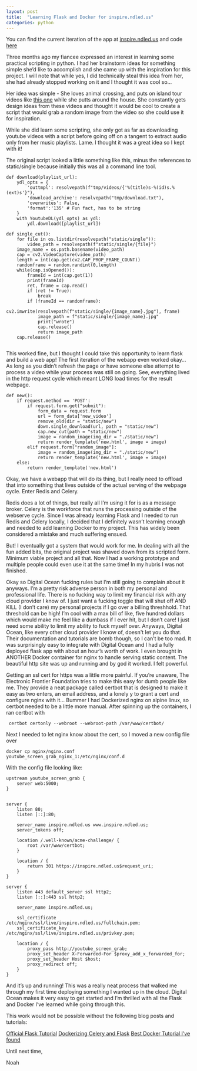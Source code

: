 ```yaml
---
layout: post
title:  "Learning Flask and Docker for inspire.ndled.us"
categories: python
---
```


You can find the current iteration of the app at [inspire.ndled.us](https://inspire.ndled.us) and code [here](https://github.com/ndled/youtube_screen_grab/)


Three months ago my fiancee expressed an interest in learning some practical scripting in python. I had her brainstorm ideas for something simple she’d like to accomplish and she came up with the inspiration for this project. I will note that while yes, I did technically steal this idea from her, she had already stopped working on it and I thought it was cool so…

Her idea was simple - She loves animal crossing, and puts on island tour videos like [this one](https://www.youtube.com/watch?v=1HPlHuz3k2I) while she putts around the house. She constantly gets design ideas from these videos and thought it would be cool to create a script that would grab a random image from the video so she could use it for inspiration.

While she did learn some scripting, she only got as far as downloading youtube videos with a script before going off on a tangent to extract audio only from her music playlists. Lame. I thought it was a great idea so I kept with it!

The original script looked a little something like this, minus the references to static/single because initially this was all a command line tool.


```
def download(playlist_url):
    ydl_opts = {
        'outtmpl': resolvepath(f"tmp/videos/{'%(title)s-%(id)s.%(ext)s'}"),
        'download_archive': resolvepath("tmp/download.txt"),
        'overwrites': False,
        'format':'135' # Fun fact, has to be string
    }
    with YoutubeDL(ydl_opts) as ydl:
        ydl.download([playlist_url])
 
def single_cut():
    for file in os.listdir(resolvepath("static/single")):
        video_path = resolvepath(f"static/single/{file}")
    image_name = os.path.basename(video_path)
    cap = cv2.VideoCapture(video_path)
    length = int(cap.get(cv2.CAP_PROP_FRAME_COUNT))
    randomframe = random.randint(0,length)
    while(cap.isOpened()):
        frameId = int(cap.get(1))
        print(frameId)
        ret, frame = cap.read()
        if (ret != True):
            break
        if (frameId == randomframe):
            cv2.imwrite(resolvepath(f"static/single/{image_name}.jpg"), frame)
            image_path = f"static/single/{image_name}.jpg"
            print("wrote")
            cap.release()
            return image_path
    cap.release()
 

```
This worked fine, but I thought I could take this opportunity to learn flask and build a web app! The first iteration of the webapp even worked okay… As long as you didn’t refresh the page or have someone else attempt to process a video while your process was still on going. See, everything lived in the http request cycle which meant LONG load times for the result webpage.

 
```
def new():
    if request.method == 'POST':
        if request.form.get("submit"):
            form_data = request.form
            url = form_data['new_video']
            remove_old(dir = "static/new")
            down.single_download(url, path = "static/new")
            cap.new_cut(path = "static/new")
            image = random_image(img_dir = "./static/new")
            return render_template('new.html', image = image)
        elif request.form["random_image"]:
            image = random_image(img_dir = "./static/new")
            return render_template('new.html', image = image)
    else:
        return render_template('new.html')

```


Okay, we have a webapp that will do its thing, but I really need to offload that into something that lives outside of the actual serving of the webpage cycle. Enter Redis and Celery.

Redis does a lot of things, but really all I’m using it for is as a message broker. Celery is the workforce that runs the processing outside of the webserve cycle. Since I was already learning Flask and I needed to run Redis and Celery locally, I decided that I definitely wasn’t learning enough and needed to add learning Docker to my project. This has widely been considered a mistake and much suffering ensued.

But! I eventually got a system that would work for me. In dealing with all the fun added bits, the original project was shaved down from its scripted form. Minimum viable project and all that. Now I had a working prototype and multiple people could even use it at the same time! In my hubris I was not finished.

Okay so Digital Ocean fucking rules but I’m still going to complain about it anyways. I’m a pretty risk adverse person in both my personal and professional life. There is no fucking way to limit my financial risk with any cloud provider I know of. I just want a fucking toggle that will shut off AND KILL (I don’t care) my personal projects if I go over a billing threshhold. That threshold can be high! I’m cool with a max bill of like, five hundred dollars which would make me feel like a dumbass if I ever hit, but I don’t care! I just need some ability to limit my ability to fuck myself over. Anyways, Digital Ocean, like every other cloud provider I know of, doesn't let you do that. Their documentation and tutorials are bomb though, so I can’t be too mad. It was surprisingly easy to integrate with Digital Ocean and I had a fully deployed flask app with about an hour’s worth of work. I even brought in ANOTHER Docker container for nginx to handle serving static content. The beautiful http site was up and running and by god it worked. I felt powerful.

Getting an ssl cert for https was a little more painful. If you’re unaware, The Electronic Frontier Foundation tries to make this easy for dumb people like me. They provide a neat package called certbot that is designed to make it easy as two enters, an email address, and a lonely y to grant a cert and configure nginx with it… Bummer I had Dockerized nginx on alpine linux, so certbot needed to be a little more manual. After spinning up the containers, I ran certbot with

```
 certbot certonly --webroot --webroot-path /var/www/certbot/
```

Next I needed to let nginx know about the cert, so I moved a new config file over

```
docker cp nginx/nginx.conf youtube_screen_grab_nginx_1:/etc/nginx/conf.d
```
With the config file looking like:

```
upstream youtube_screen_grab {
    server web:5000;
}
 
 
server {
    listen 80;
    listen [::]:80;
 
    server_name inspire.ndled.us www.inspire.ndled.us;
    server_tokens off;
 
    location /.well-known/acme-challenge/ {
        root /var/www/certbot;
    }
 
    location / {
        return 301 https://inspire.ndled.us$request_uri;
    }
}
 
server {
    listen 443 default_server ssl http2;
    listen [::]:443 ssl http2;
 
    server_name inspire.ndled.us;
 
    ssl_certificate /etc/nginx/ssl/live/inspire.ndled.us/fullchain.pem;
    ssl_certificate_key /etc/nginx/ssl/live/inspire.ndled.us/privkey.pem;
   
    location / {
        proxy_pass http://youtube_screen_grab;
        proxy_set_header X-Forwarded-For $proxy_add_x_forwarded_for;
        proxy_set_header Host $host;
        proxy_redirect off;
    }
}

```

And it’s up and running! This was a really neat process that walked me through my first time deploying something I wanted up in the cloud. Digital Ocean makes it very easy to get started and I’m thrilled with all the Flask and Docker I’ve learned while going through this.

This work would not be possible without the following blog posts and tutorials:

[Official Flask Tutorial](https://flask.palletsprojects.com/en/2.1.x/)
[Dockerizing Celery and Flask](https://testdriven.io/courses/flask-celery/docker/)
[Best Docker Tutorial I’ve found](https://learndocker.online/courses/fundamentals/)

Until next time,

Noah
